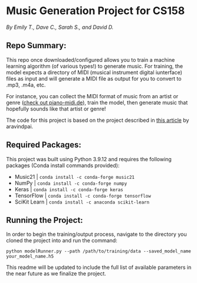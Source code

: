 # Music Generation Project for CS158
*By Emily T., Dave C., Sarah S., and David D.*

## Repo Summary:
This repo once downloaded/configured allows you to train a machine learning algorithm (of various types!) to generate music. For training, the model expects a directory of MIDI (musical instrument digital iunterface) files as input and will generate a MIDI file as output for you to convert to .mp3, .m4a, etc.

For instance, you can collect the MIDI format of music from an artist or genre ([check out piano-midi.de](http://www.piano-midi.de/midi_files.htm)), train the model, then generate music that hopefully sounds like that artist or genre!

The code for this project is based on the project described in [this article](https://www.analyticsvidhya.com/blog/2020/01/how-to-perform-automatic-music-generation/) by aravindpai.

## Required Packages:
This project was built using Python 3.9.12 and requires the following packages (Conda install commands provided):
* Music21 | `conda install -c conda-forge music21`
* NumPy | `conda install -c conda-forge numpy`
* Keras | `conda install -c conda-forge keras`
* TensorFlow | `conda install -c conda-forge tensorflow`
* SciKit Learn | `conda install -c anaconda scikit-learn`

## Running the Project:
In order to begin the training/output process, navigate to the directory you cloned the project into and run the command:
```
python modelRunner.py --path /path/to/training/data --saved_model_name your_model_name.h5
```

This readme will be updated to include the full list of available parameters in the near future as we finalize the project.
